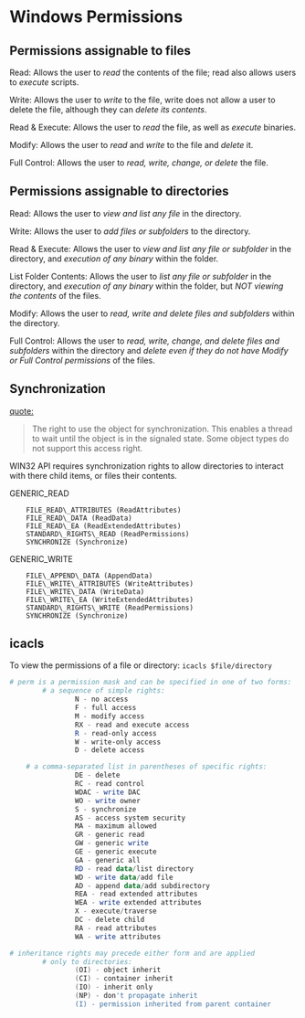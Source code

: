 # Windows Permissions

## Permissions assignable to files

Read: Allows the user to *read* the contents of the file; read also allows users to *execute* scripts.

Write: Allows the user to *write* to the file, write does not allow a user to delete the file, although they can *delete its contents*.

Read & Execute: Allows the user to *read* the file, as well as *execute* binaries.

Modify: Allows the user to *read* and *write* to the file and *delete* it.

Full Control: Allows the user to *read, write, change, or delete* the file.

## Permissions assignable to directories

Read: Allows the user to *view and list any file* in the directory.

Write: Allows the user to *add files or subfolders* to the directory.

Read & Execute: Allows the user to *view and list any file or subfolder* in the directory, and *execution of any binary* within the folder.

List Folder Contents: Allows the user to *list any file or subfolder* in the directory, and *execution of any binary* within the folder, but *NOT viewing the contents* of the files.

Modify: Allows the user to *read, write and delete files and subfolders* within the directory.

Full Control: Allows the user to *read, write, change, and delete files and subfolders* within the directory and *delete even if they do not have Modify or Full Control permissions* of the files.

## Synchronization

[quote:](https://docs.microsoft.com/en-us/windows/win32/secauthz/standard-access-rights?redirectedfrom=MSDN)
> The right to use the object for synchronization. This enables a thread to wait until the object is in the signaled state. Some object types do not support this access right.

WIN32 API requires synchronization rights to allow directories to interact with there child items, or files their contents.

GENERIC\_READ  

        FILE_READ\_ATTRIBUTES (ReadAttributes)
        FILE_READ\_DATA (ReadData)
        FILE_READ\_EA (ReadExtendedAttributes)
        STANDARD\_RIGHTS\_READ (ReadPermissions)
        SYNCHRONIZE (Synchronize)  
  
GENERIC\_WRITE  

        FILE\_APPEND\_DATA (AppendData)
        FILE\_WRITE\_ATTRIBUTES (WriteAttributes)
        FILE\_WRITE\_DATA (WriteData)
        FILE\_WRITE\_EA (WriteExtendedAttributes)
        STANDARD\_RIGHTS\_WRITE (ReadPermissions)
        SYNCHRONIZE (Synchronize)

## icacls

To view the permissions of a file or directory: `icacls $file/directory`

```powershell
# perm is a permission mask and can be specified in one of two forms:
        # a sequence of simple rights:
                N - no access
                F - full access
                M - modify access
                RX - read and execute access
                R - read-only access
                W - write-only access
                D - delete access

	# a comma-separated list in parentheses of specific rights:
                DE - delete
                RC - read control
                WDAC - write DAC
                WO - write owner
                S - synchronize
                AS - access system security
                MA - maximum allowed
                GR - generic read
                GW - generic write
                GE - generic execute
                GA - generic all
                RD - read data/list directory
                WD - write data/add file
                AD - append data/add subdirectory
                REA - read extended attributes
                WEA - write extended attributes
                X - execute/traverse
                DC - delete child
                RA - read attributes
                WA - write attributes

# inheritance rights may precede either form and are applied
        # only to directories:
                (OI) - object inherit
                (CI) - container inherit
                (IO) - inherit only
                (NP) - don't propagate inherit
                (I) - permission inherited from parent container
```
